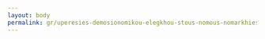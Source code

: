 ```yaml
---
layout: body
permalink: gr/uperesies-demosionomikou-elegkhou-stous-nomous-nomarkhies-kai-stous-nomarkhiakous-tomeis/
---
```


